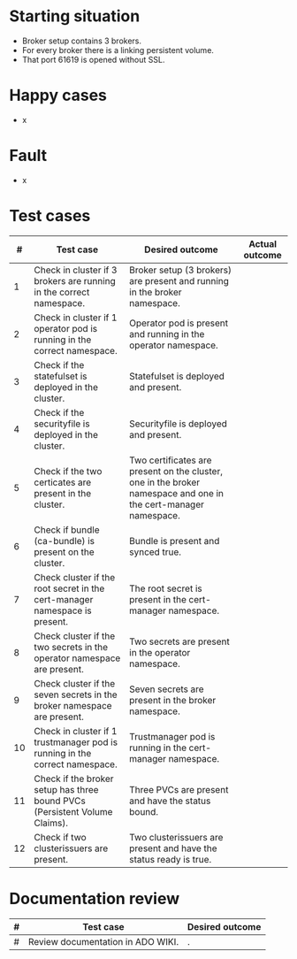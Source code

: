 # Starting situation
- Broker setup contains 3 brokers. 
- For every broker there is a linking persistent volume.
- That port 61619 is opened without SSL.

# Happy cases
- x

# Fault
- x

# Test cases
|#|Test case|Desired outcome|Actual outcome|
|---|---|---|---|
|1| Check in cluster if 3 brokers are running in the correct namespace.| Broker setup (3 brokers) are present and running in the broker namespace.||
|2| Check in cluster if 1 operator pod is running in the correct namespace.| Operator pod is present and running in the operator namespace. ||
|3| Check if the statefulset is deployed in the cluster.| Statefulset is deployed and present.||
|4| Check if the securityfile is deployed in the cluster.| Securityfile is deployed and present. ||
|5| Check if the two certicates are present in the cluster. | Two certificates are present on the cluster, one in the broker namespace and one in the cert-manager namespace. ||
|6| Check if bundle (ca-bundle) is present on the cluster.| Bundle is present and synced true.||
|7| Check cluster if the root secret in the cert-manager namespace is present. | The root secret is present in the cert-manager namespace. ||
|8| Check cluster if the two secrets in the operator namespace are present. | Two secrets are present in the operator namespace.||
|9| Check cluster if the seven secrets in the broker namespace are present. | Seven secrets are present in the broker namespace.||
|10| Check in cluster if 1 trustmanager pod is running in the correct namespace.| Trustmanager pod is running in the cert-manager namespace.||
|11| Check if the broker setup has three bound PVCs (Persistent Volume Claims). | Three PVCs  are present and have the status bound.||
|12| Check if two clusterissuers are present.| Two clusterissuers are present and have the status ready is true. ||


# Documentation review
| # | Test case | Desired outcome |
| --- | --- | --- | 
| # | Review documentation in ADO WIKI. | . | 